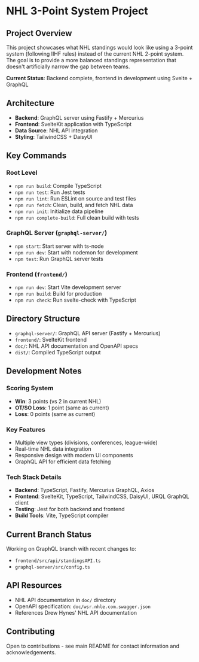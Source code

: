 # NHL 3-Point System Project

## Project Overview
This project showcases what NHL standings would look like using a 3-point system (following IIHF rules) instead of the current NHL 2-point system. The goal is to provide a more balanced standings representation that doesn't artificially narrow the gap between teams.

**Current Status**: Backend complete, frontend in development using Svelte + GraphQL

## Architecture
- **Backend**: GraphQL server using Fastify + Mercurius
- **Frontend**: SvelteKit application with TypeScript
- **Data Source**: NHL API integration
- **Styling**: TailwindCSS + DaisyUI

## Key Commands

### Root Level
- `npm run build`: Compile TypeScript
- `npm run test`: Run Jest tests
- `npm run lint`: Run ESLint on source and test files
- `npm run fetch`: Clean, build, and fetch NHL data
- `npm run init`: Initialize data pipeline
- `npm run complete-build`: Full clean build with tests

### GraphQL Server (`graphql-server/`)
- `npm start`: Start server with ts-node
- `npm run dev`: Start with nodemon for development
- `npm test`: Run GraphQL server tests

### Frontend (`frontend/`)
- `npm run dev`: Start Vite development server
- `npm run build`: Build for production
- `npm run check`: Run svelte-check with TypeScript

## Directory Structure
- `graphql-server/`: GraphQL API server (Fastify + Mercurius)
- `frontend/`: SvelteKit frontend
- `doc/`: NHL API documentation and OpenAPI specs
- `dist/`: Compiled TypeScript output

## Development Notes

### Scoring System
- **Win**: 3 points (vs 2 in current NHL)
- **OT/SO Loss**: 1 point (same as current)
- **Loss**: 0 points (same as current)

### Key Features
- Multiple view types (divisions, conferences, league-wide)
- Real-time NHL data integration
- Responsive design with modern UI components
- GraphQL API for efficient data fetching

### Tech Stack Details
- **Backend**: TypeScript, Fastify, Mercurius GraphQL, Axios
- **Frontend**: SvelteKit, TypeScript, TailwindCSS, DaisyUI, URQL GraphQL client
- **Testing**: Jest for both backend and frontend
- **Build Tools**: Vite, TypeScript compiler

## Current Branch Status
Working on GraphQL branch with recent changes to:
- `frontend/src/api/standingsAPI.ts`
- `graphql-server/src/config.ts`

## API Resources
- NHL API documentation in `doc/` directory
- OpenAPI specification: `doc/wsr.nhle.com.swagger.json`
- References Drew Hynes' NHL API documentation

## Contributing
Open to contributions - see main README for contact information and acknowledgements.
